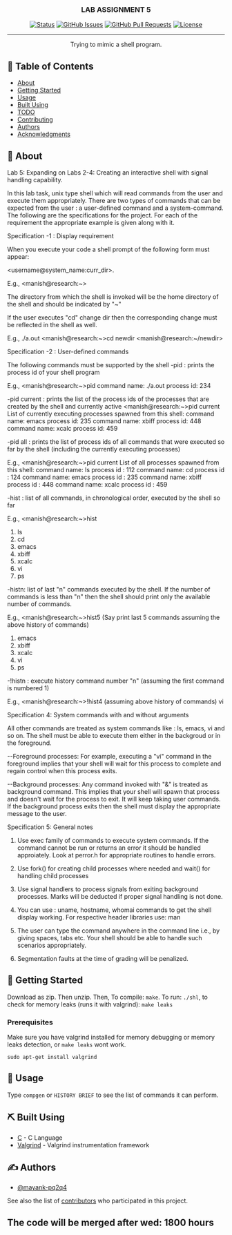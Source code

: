 <h3 align="center">LAB ASSIGNMENT 5</h3>

<div align="center">

[![Status](https://img.shields.io/badge/status-active-success.svg)]()
[![GitHub Issues](https://img.shields.io/github/issues/mayank-pq2q4/LAB4.svg)](https://github.com/mayank-pq2q4/LAB4/issues)
[![GitHub Pull Requests](https://img.shields.io/github/issues-pr/mayank-pq2q4/LAB4.svg)](https://github.com/mayank-pq2q4/LAB4/pulls)
[![License](https://img.shields.io/badge/license-MIT-blue.svg)](/LICENSE)

</div>

---

<p align="center"> Trying to mimic a shell program.
    <br> 
</p>

## 📝 Table of Contents

- [About](#about)
- [Getting Started](#getting_started)
- [Usage](#usage)
- [Built Using](#built_using)
- [TODO](../TODO.md)
- [Contributing](../CONTRIBUTING.md)
- [Authors](#authors)
- [Acknowledgments](#acknowledgement)

## 🧐 About <a name = "about"></a>

Lab 5:  Expanding on Labs 2-4: Creating an interactive shell with signal handling capability.

In this lab task, unix type shell which will read commands from the user and execute them appropriately. There are two types of commands that can be expected from the user : a user-defined command and a system-command. The following are the specifications for the project. For each of the requirement the appropriate example is given along with it.

Specification -1 : Display requirement

When you execute your code a shell prompt of the following form must appear:

<username@system_name:curr_dir>.

E.g., <manish@research:~>

The directory from which the shell is invoked will be the home directory of the shell and should be indicated by "~"

If the user executes "cd" change dir then the corresponding change must be reflected in the shell as well.

E.g., ./a.out
<manish@research:~>cd newdir
<manish@research:~/newdir>

Specification -2 :  User-defined commands

The following commands must be supported by the shell
-pid : prints the process id of your shell program

E.g., 
<manish@research:~>pid
command name: ./a.out  process id: 234

-pid current : prints the list of the process ids of the processes that are created by the shell and currently active
<manish@research:~>pid current
List of currently executing processes spawned from this shell:
command name: emacs   process id: 235
command name: xbiff   process id: 448
command name: xcalc   process id: 459

-pid all : prints the list of process ids of all commands that were executed so far by the shell (including the currently executing processes)

E.g.,
<manish@research:~>pid current
List of all processes spawned from this shell:
command name: ls      process id : 112
command name: cd      process id : 124
command name: emacs   process id : 235
command name: xbiff   process id : 448
command name: xcalc   process id : 459


-hist : list of all commands, in chronological order, executed by the shell so far

E.g., 
<manish@research:~>hist
1. ls
2. cd
3. emacs
4. xbiff
5. xcalc
6. vi
7. ps

-histn: list of last "n" commands executed by the shell. If the number of commands is less than "n" then the shell should print only the available number of commands. 

E.g.,
<manish@research:~>hist5 (Say print last 5 commands assuming the above history of commands)

1. emacs
2. xbiff
3. xcalc
4. vi
5. ps


-!histn : execute history command number "n" (assuming the first command is numbered 1)

E.g.,
<manish@research:~>!hist4 (assuming above history of commands)
vi

Specification 4: System commands with and without arguments

All other commands are treated as system commands like : ls, emacs, vi and so on. The shell must be able to execute them either in the backgroud or in the foreground.

--Foreground processes: For example, executing a "vi" command in the foreground implies that your shell will wait for this process to complete and regain control when this process exits.

--Background processes: Any command invoked with "&" is treated as background command. This implies that your shell will spawn that process and doesn't wait for the process to exit. It will keep taking user commands. If the background process  exits then the shell must display the appropriate message to the user.

Specification 5:  General notes

1. Use exec family of commands to execute system commands. If the command cannot be run or returns an error it should be handled approiately. Look at perror.h for appropriate routines to handle errors.

2. Use fork() for creating child processes where needed and wait() for handling child processes

3. Use signal handlers to process signals from exiting background processes. Marks will be deducted if proper signal handling is not done.

4. You can use : uname, hostname, whomai commands to get the shell display working.  For respective header libraries use: man <cmd>

5. The user can type the command anywhere in the command line i.e., by giving spaces, tabs etc. Your shell should be able to handle such scenarios appropriately. 

6. Segmentation faults at the time of grading will be penalized.


## 🏁 Getting Started <a name = "getting_started"></a>

Download as zip. Then unzip. Then,
To compile: `make`. To run: `./shl`, to check for memory leaks (runs it with valgrind): `make leaks`


### Prerequisites

Make sure you have valgrind installed for memory debugging or memory leaks detection, or `make leaks` wont work.

```
sudo apt-get install valgrind
```


## 🎈 Usage <a name="usage"></a>

Type `compgen` or `HISTORY BRIEF` to see the list of commands it can perform.

## ⛏️ Built Using <a name = "built_using"></a>

- [C](http://www.open-std.org/jtc1/sc22/wg14/) - C Language
- [Valgrind](https://valgrind.org/) - Valgrind instrumentation framework

## ✍️ Authors <a name = "authors"></a>

- [@mayank-pq2q4](https://github.com/mayank-pq2q4)

See also the list of [contributors](https://github.com/mayank-pq2q4/LAB4/graphs/contributors) who participated in this project.
## The code will be merged after wed: 1800 hours

